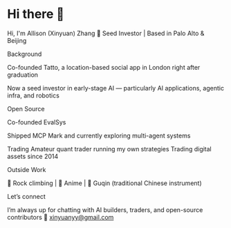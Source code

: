 # Hi there 👋

Hi, I'm Allison (Xinyuan) Zhang 👋
Seed Investor | Based in Palo Alto & Beijing

Background

Co-founded Tatto, a location-based social app in London right after graduation

Now a seed investor in early-stage AI — particularly AI applications, agentic infra, and robotics


Open Source

Co-founded EvalSys

Shipped MCP Mark and currently exploring multi-agent systems 

Trading
Amateur quant trader running my own strategies
Trading digital assets since 2014


Outside Work

🧗 Rock climbing | 🎌 Anime | 🎵 Guqin (traditional Chinese instrument)


Let’s connect

I’m always up for chatting with AI builders, traders, and open-source contributors
📧 xinyuanyy@gmail.com

